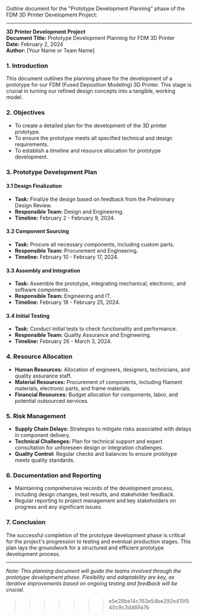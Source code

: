 Outline document for the "Prototype Development Planning" phase of the FDM 3D Printer Development Project:

---

**3D Printer Development Project**  
**Document Title:** Prototype Development Planning for FDM 3D Printer  
**Date:** February 2, 2024  
**Author:** [Your Name or Team Name]

### 1. Introduction

This document outlines the planning phase for the development of a prototype for our FDM (Fused Deposition Modeling) 3D Printer. This stage is crucial in turning our refined design concepts into a tangible, working model.

### 2. Objectives

- To create a detailed plan for the development of the 3D printer prototype.
- To ensure the prototype meets all specified technical and design requirements.
- To establish a timeline and resource allocation for prototype development.

### 3. Prototype Development Plan

#### 3.1 Design Finalization
- **Task:** Finalize the design based on feedback from the Preliminary Design Review.
- **Responsible Team:** Design and Engineering.
- **Timeline:** February 2 - February 9, 2024.

#### 3.2 Component Sourcing
- **Task:** Procure all necessary components, including custom parts.
- **Responsible Team:** Procurement and Engineering.
- **Timeline:** February 10 - February 17, 2024.

#### 3.3 Assembly and Integration
- **Task:** Assemble the prototype, integrating mechanical, electronic, and software components.
- **Responsible Team:** Engineering and IT.
- **Timeline:** February 18 - February 25, 2024.

#### 3.4 Initial Testing
- **Task:** Conduct initial tests to check functionality and performance.
- **Responsible Team:** Quality Assurance and Engineering.
- **Timeline:** February 26 - March 3, 2024.

### 4. Resource Allocation

- **Human Resources:** Allocation of engineers, designers, technicians, and quality assurance staff.
- **Material Resources:** Procurement of components, including filament materials, electronic parts, and frame materials.
- **Financial Resources:** Budget allocation for components, labor, and potential outsourced services.

### 5. Risk Management

- **Supply Chain Delays:** Strategies to mitigate risks associated with delays in component delivery.
- **Technical Challenges:** Plan for technical support and expert consultation for unforeseen design or integration challenges.
- **Quality Control:** Regular checks and balances to ensure prototype meets quality standards.

### 6. Documentation and Reporting

- Maintaining comprehensive records of the development process, including design changes, test results, and stakeholder feedback.
- Regular reporting to project management and key stakeholders on progress and any significant issues.

### 7. Conclusion

The successful completion of the prototype development phase is critical for the project's progression to testing and eventual production stages. This plan lays the groundwork for a structured and efficient prototype development process.

---

*Note: This planning document will guide the teams involved through the prototype development phase. Flexibility and adaptability are key, as iterative improvements based on ongoing testing and feedback will be crucial.*
>>>>>>> e5e28be14c763e54be292e415f540c9c3dd69a7b
